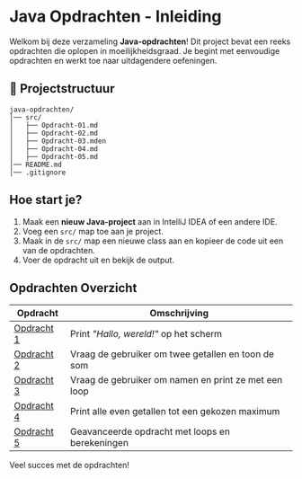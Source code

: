 # Java Opdrachten - Inleiding

Welkom bij deze verzameling **Java-opdrachten**! Dit project bevat een reeks opdrachten die oplopen in moeilijkheidsgraad. Je begint met eenvoudige opdrachten en werkt toe naar uitdagendere oefeningen.

## 📂 **Projectstructuur**
```
java-opdrachten/
│── src/
│   ├── Opdracht-01.md
│   ├── Opdracht-02.md
│   ├── Opdracht-03.mden
│   ├── Opdracht-04.md
│   ├── Opdracht-05.md
│── README.md
│── .gitignore
```

## **Hoe start je?**
1. Maak een **nieuw Java-project** aan in IntelliJ IDEA of een andere IDE.
2. Voeg een `src/` map toe aan je project.
3. Maak in de `src/` map een nieuwe class aan en kopieer de code uit een van de opdrachten.
4. Voer de opdracht uit en bekijk de output.

## **Opdrachten Overzicht**
| Opdracht                           | Omschrijving                                         |
|------------------------------------|------------------------------------------------------|
| [Opdracht 1](./src/Opdracht-01.md) | Print *"Hallo, wereld!"* op het scherm               |
| [Opdracht 2](./src/Opdracht-02.md) | Vraag de gebruiker om twee getallen en toon de som   |
| [Opdracht 3](./src/Opdracht-03.md) | Vraag de gebruiker om namen en print ze met een loop |
| [Opdracht 4](./src/Opdracht-04.md) | Print alle even getallen tot een gekozen maximum     |
| [Opdracht 5](./src/Opdracht-05.md) | Geavanceerde opdracht met loops en berekeningen      |

Veel succes met de opdrachten!

